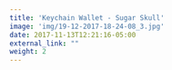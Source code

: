 ```yaml
---
title: 'Keychain Wallet - Sugar Skull'
image: 'img/19-12-2017-18-24-08_3.jpg'
date: 2017-11-13T12:21:16-05:00
external_link: ""
weight: 2
---
```

